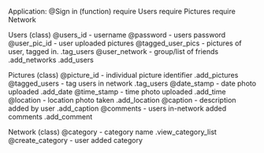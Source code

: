 Application:
  @Sign in (function)
require Users
require Pictures
require Network

Users (class)
  @users_id - username
  @password - users password
  @user_pic_id - user uploaded pictures
  @tagged_user_pics - pictures of user, tagged in.
    .tag_users
  @user_network - group/list of friends
    .add_networks
    .add_users

Pictures (class)
  @picture_id - individual picture identifier
    .add_pictures
  @tagged_users - tag users in network
    .tag_users
  @date_stamp - date photo uploaded
    .add_date
  @time_stamp - time photo uploaded
    .add_time
  @location - location photo taken
    .add_location
  @caption - description added by user
    .add_caption
  @comments - users in-network added comments
    .add_comment

Network (class)
  @category - category name
    .view_category_list 
  @create_category - user added category





